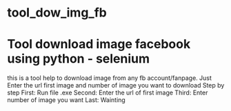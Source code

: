 # tool_dow_img_fb
# Tool download image facebook using python - selenium
this is a tool help to download image from any fb account/fanpage. Just Enter the url first image and number of image you want to download 
Step by step
First: Run file .exe
Second: Enter the url of first image
Third: Enter number of image you want
Last: Wainting
